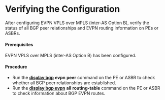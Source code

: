 Verifying the Configuration
===========================

After configuring EVPN VPLS over MPLS (inter-AS Option B), verify the status of all BGP peer relationships and EVPN routing information on PEs or ASBRs.

#### Prerequisites

EVPN VPLS over MPLS (inter-AS Option B) has been configured.


#### Procedure

* Run the [**display bgp**](cmdqueryname=display+bgp) **evpn** **peer** command on the PE or ASBR to check whether all BGP peer relationships are established.
* Run the [**display bgp evpn**](cmdqueryname=display+bgp+evpn) **all** **routing-table** command on the PE or ASBR to check information about BGP EVPN routes.